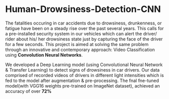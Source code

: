 # Human-Drowsiness-Detection-CNN

The fatalities occuring in car accidents due to drowsiness, drunkenness, or fatigue have been on a steady rise over the past several years. This calls for a pre-installed security system in our vehicles which can alert the driver/ rider about his/ her drowsiness state just by capturing the face of the driver for a few seconds. This project is aimed at solving the same problem through an innovative and contemporary approach: Video Classification using **Convolution Neural Networks**. </br>

We developed a Deep Learning model (using Convolutional Neural Network & Transfer Learning) to detect signs of drowsiness in car drivers.
Our data comprised of recorded videos of drivers in different light intensities which is fed to the model after augmentation & pre-processing.
The fnal fne-tuned model(with VGG16 weights pre-trained on ImageNet dataset), achieved an accuracy of over **72%**
